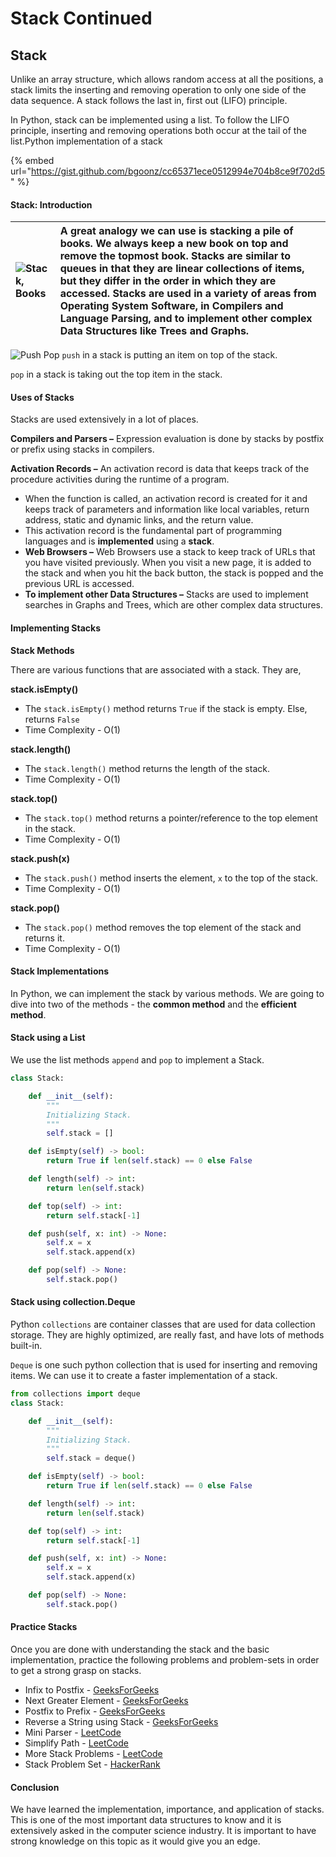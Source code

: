 # Stack Continued

## Stack <a id="cb03"></a>

Unlike an array structure, which allows random access at all the positions, a stack limits the inserting and removing operation to only one side of the data sequence. A stack follows the last in, first out \(LIFO\) principle.

In Python, stack can be implemented using a list. To follow the LIFO principle, inserting and removing operations both occur at the tail of the list.Python implementation of a stack




{% embed url="https://gist.github.com/bgoonz/cc65371ece0512994e704b8ce9f702d5" %}

#### Stack: Introduction <a id="stack-introduction"></a>

| ![Stack, Books](https://www.section.io/engineering-education/stack-data-structure-python/stack-books.jpg) | A great analogy we can use is stacking a pile of books. We always keep a new book on top and remove the topmost book. Stacks are similar to queues in that they are linear collections of items, but they differ in the order in which they are accessed. Stacks are used in a variety of areas from Operating System Software, in Compilers and Language Parsing, and to implement other complex Data Structures like Trees and Graphs. |
| :--- | :--- |


![Push Pop](https://www.section.io/engineering-education/stack-data-structure-python/pushpop.png) `push` in a stack is putting an item on top of the stack.

`pop` in a stack is taking out the top item in the stack.

#### Uses of Stacks <a id="uses-of-stacks"></a>

Stacks are used extensively in a lot of places.

**Compilers and Parsers –** Expression evaluation is done by stacks by postfix or prefix using stacks in compilers.

**Activation Records –** An activation record is data that keeps track of the procedure activities during the runtime of a program.

* When the function is called, an activation record is created for it and keeps track of parameters and information like local variables, return address, static and dynamic links, and the return value.
* This activation record is the fundamental part of programming languages and is **implemented** using a **stack**.
* **Web Browsers –** Web Browsers use a stack to keep track of URLs that you have visited previously. When you visit a new page, it is added to the stack and when you hit the back button, the stack is popped and the previous URL is accessed.
* **To implement other Data Structures –** Stacks are used to implement searches in Graphs and Trees, which are other complex data structures.

#### Implementing Stacks <a id="implementing-stacks"></a>

**Stack Methods**

There are various functions that are associated with a stack. They are,

**stack.isEmpty\(\)**

* The `stack.isEmpty()` method returns `True` if the stack is empty. Else, returns `False`
* Time Complexity - O\(1\)

**stack.length\(\)**

* The `stack.length()` method returns the length of the stack.
* Time Complexity - O\(1\)

**stack.top\(\)**

* The `stack.top()` method returns a pointer/reference to the top element in the stack.
* Time Complexity - O\(1\)

**stack.push\(x\)**

* The `stack.push()` method inserts the element, `x` to the top of the stack.
* Time Complexity - O\(1\)

**stack.pop\(\)**

* The `stack.pop()` method removes the top element of the stack and returns it.
* Time Complexity - O\(1\)

#### Stack Implementations <a id="stack-implementations"></a>

In Python, we can implement the stack by various methods. We are going to dive into two of the methods - the **common method** and the **efficient method**.

#### Stack using a List <a id="stack-using-a-list"></a>

We use the list methods `append` and `pop` to implement a Stack.

```python
class Stack:

    def __init__(self):
        """
        Initializing Stack.
        """
        self.stack = []

    def isEmpty(self) -> bool:
        return True if len(self.stack) == 0 else False

    def length(self) -> int:
        return len(self.stack)

    def top(self) -> int:
        return self.stack[-1]

    def push(self, x: int) -> None:
        self.x = x
        self.stack.append(x)

    def pop(self) -> None:
        self.stack.pop()
```

#### Stack using collection.Deque <a id="stack-using-collectiondeque"></a>

Python `collections` are container classes that are used for data collection storage. They are highly optimized, are really fast, and have lots of methods built-in.

`Deque` is one such python collection that is used for inserting and removing items. We can use it to create a faster implementation of a stack.

```python
from collections import deque
class Stack:

    def __init__(self):
        """
        Initializing Stack.
        """
        self.stack = deque()

    def isEmpty(self) -> bool:
        return True if len(self.stack) == 0 else False

    def length(self) -> int:
        return len(self.stack)

    def top(self) -> int:
        return self.stack[-1]

    def push(self, x: int) -> None:
        self.x = x
        self.stack.append(x)

    def pop(self) -> None:
        self.stack.pop()
```

#### Practice Stacks <a id="practice-stacks"></a>

Once you are done with understanding the stack and the basic implementation, practice the following problems and problem-sets in order to get a strong grasp on stacks.

* Infix to Postfix - [GeeksForGeeks](https://www.geeksforgeeks.org/stack-set-2-infix-to-postfix/)
* Next Greater Element - [GeeksForGeeks](https://www.geeksforgeeks.org/next-greater-element/)
* Postfix to Prefix - [GeeksForGeeks](https://www.geeksforgeeks.org/postfix-prefix-conversion/)
* Reverse a String using Stack - [GeeksForGeeks](https://www.geeksforgeeks.org/stack-set-3-reverse-string-using-stack/)
* Mini Parser - [LeetCode](https://leetcode.com/problems/mini-parser/)
* Simplify Path - [LeetCode](https://leetcode.com/problems/simplify-path/)
* More Stack Problems - [LeetCode](https://leetcode.com/tag/stack/)
* Stack Problem Set - [HackerRank](https://www.hackerrank.com/domains/data-structures?filters%5Bsubdomains%5D%5B%5D=stacks)

#### Conclusion <a id="conclusion"></a>

We have learned the implementation, importance, and application of stacks. This is one of the most important data structures to know and it is extensively asked in the computer science industry. It is important to have strong knowledge on this topic as it would give you an edge.

